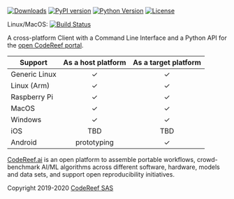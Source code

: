 [![Downloads](https://pepy.tech/badge/codereef)](https://pepy.tech/project/codereef)
[![PyPI version](https://badge.fury.io/py/codereef.svg)](https://badge.fury.io/py/codereef)
[![Python Version](https://img.shields.io/badge/python-2.7%20|%203.4+-blue.svg)](https://pypi.org/project/codereef)
[![License](https://img.shields.io/badge/license-Apache%202.0-blue.svg)](https://opensource.org/licenses/Apache-2.0)

Linux/MacOS: [![Build Status](https://travis-ci.org/code-reef/client-dev.svg?branch=master)](https://travis-ci.org/code-reef/client-dev)


A cross-platform Client with a Command Line Interface and a Python API for the [open CodeReef portal](https://codereef.ai/portal).

| Support       | As a host platform | As a target platform |
|---------------|:------------------:|:--------------------:|
| Generic Linux | ✓ | ✓ |
| Linux (Arm)   | ✓ | ✓ |
| Raspberry Pi  | ✓ | ✓ |
| MacOS         | ✓ | ✓ |
| Windows       | ✓ | ✓ |
| iOS           | TBD | TBD |
| Android       | prototyping | ✓ |


[CodeReef.ai](https://codereef.ai) is an open platform to assemble portable workflows, 
crowd-benchmark AI/ML algorithms across different software, hardware, models and data sets,
and support open reproducibility initiatives.

Copyright 2019-2020 [CodeReef SAS](https://codereef.ai)

